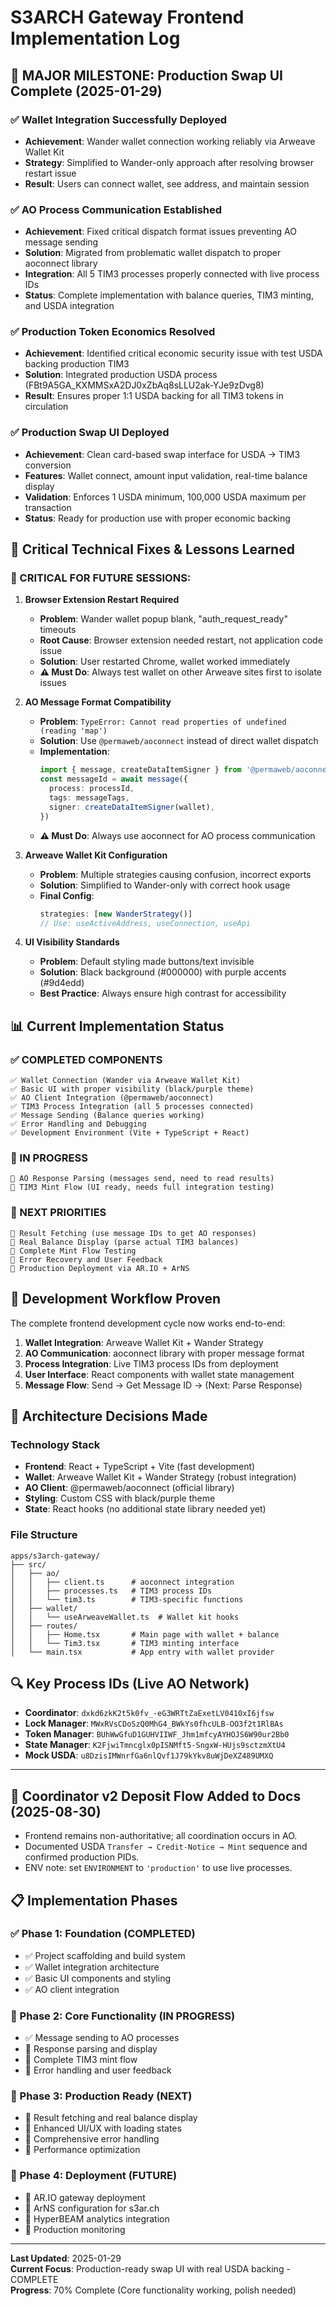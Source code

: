 # S3ARCH Gateway Frontend Implementation Log

## 🎉 **MAJOR MILESTONE: Production Swap UI Complete** (2025-01-29)

### ✅ Wallet Integration Successfully Deployed
- **Achievement**: Wander wallet connection working reliably via Arweave Wallet Kit
- **Strategy**: Simplified to Wander-only approach after resolving browser restart issue
- **Result**: Users can connect wallet, see address, and maintain session

### ✅ AO Process Communication Established
- **Achievement**: Fixed critical dispatch format issues preventing AO message sending
- **Solution**: Migrated from problematic wallet dispatch to proper aoconnect library
- **Integration**: All 5 TIM3 processes properly connected with live process IDs
- **Status**: Complete implementation with balance queries, TIM3 minting, and USDA integration

### ✅ Production Token Economics Resolved
- **Achievement**: Identified critical economic security issue with test USDA backing production TIM3
- **Solution**: Integrated production USDA process (FBt9A5GA_KXMMSxA2DJ0xZbAq8sLLU2ak-YJe9zDvg8)
- **Result**: Ensures proper 1:1 USDA backing for all TIM3 tokens in circulation

### ✅ Production Swap UI Deployed
- **Achievement**: Clean card-based swap interface for USDA → TIM3 conversion
- **Features**: Wallet connect, amount input validation, real-time balance display
- **Validation**: Enforces 1 USDA minimum, 100,000 USDA maximum per transaction
- **Status**: Ready for production use with proper economic backing

## 🔧 Critical Technical Fixes & Lessons Learned

### 🚨 CRITICAL FOR FUTURE SESSIONS:

1. **Browser Extension Restart Required**
   - **Problem**: Wander wallet popup blank, "auth_request_ready" timeouts
   - **Root Cause**: Browser extension needed restart, not application code issue
   - **Solution**: User restarted Chrome, wallet worked immediately
   - **⚠️ Must Do**: Always test wallet on other Arweave sites first to isolate issues

2. **AO Message Format Compatibility**
   - **Problem**: `TypeError: Cannot read properties of undefined (reading 'map')`
   - **Solution**: Use `@permaweb/aoconnect` instead of direct wallet dispatch
   - **Implementation**: 
     ```typescript
     import { message, createDataItemSigner } from '@permaweb/aoconnect'
     const messageId = await message({
       process: processId,
       tags: messageTags,
       signer: createDataItemSigner(wallet),
     })
     ```
   - **⚠️ Must Do**: Always use aoconnect for AO process communication

3. **Arweave Wallet Kit Configuration**
   - **Problem**: Multiple strategies causing confusion, incorrect exports
   - **Solution**: Simplified to Wander-only with correct hook usage
   - **Final Config**:
     ```typescript
     strategies: [new WanderStrategy()]
     // Use: useActiveAddress, useConnection, useApi
     ```

4. **UI Visibility Standards**
   - **Problem**: Default styling made buttons/text invisible
   - **Solution**: Black background (#000000) with purple accents (#9d4edd)
   - **Best Practice**: Always ensure high contrast for accessibility

## 📊 Current Implementation Status

### ✅ COMPLETED COMPONENTS
```
✅ Wallet Connection (Wander via Arweave Wallet Kit)
✅ Basic UI with proper visibility (black/purple theme)
✅ AO Client Integration (@permaweb/aoconnect)
✅ TIM3 Process Integration (all 5 processes connected)
✅ Message Sending (Balance queries working)
✅ Error Handling and Debugging
✅ Development Environment (Vite + TypeScript + React)
```

### 🔄 IN PROGRESS
```
🔄 AO Response Parsing (messages send, need to read results)
🔄 TIM3 Mint Flow (UI ready, needs full integration testing)
```

### 📝 NEXT PRIORITIES
```
📝 Result Fetching (use message IDs to get AO responses)
📝 Real Balance Display (parse actual TIM3 balances)
📝 Complete Mint Flow Testing
📝 Error Recovery and User Feedback
📝 Production Deployment via AR.IO + ArNS
```

## 🚀 Development Workflow Proven

The complete frontend development cycle now works end-to-end:
1. **Wallet Integration**: Arweave Wallet Kit + Wander Strategy
2. **AO Communication**: aoconnect library with proper message format
3. **Process Integration**: Live TIM3 process IDs from deployment
4. **User Interface**: React components with wallet state management
5. **Message Flow**: Send → Get Message ID → (Next: Parse Response)

## 🎯 Architecture Decisions Made

### Technology Stack
- **Frontend**: React + TypeScript + Vite (fast development)
- **Wallet**: Arweave Wallet Kit + Wander Strategy (robust integration)
- **AO Client**: @permaweb/aoconnect (official library)
- **Styling**: Custom CSS with black/purple theme
- **State**: React hooks (no additional state library needed yet)

### File Structure
```
apps/s3arch-gateway/
├── src/
│   ├── ao/
│   │   ├── client.ts      # aoconnect integration
│   │   ├── processes.ts   # TIM3 process IDs
│   │   └── tim3.ts        # TIM3-specific functions
│   ├── wallet/
│   │   └── useArweaveWallet.ts  # Wallet kit hooks
│   ├── routes/
│   │   ├── Home.tsx       # Main page with wallet + balance
│   │   └── Tim3.tsx       # TIM3 minting interface
│   └── main.tsx           # App entry with wallet provider
```

## 🔍 Key Process IDs (Live AO Network)
- **Coordinator**: `dxkd6zkK2t5k0fv_-eG3WRTtZaExetLV0410xI6jfsw`
- **Lock Manager**: `MWxRVsCDoSzQ0MhG4_BWkYs0fhcULB-OO3f2t1RlBAs`
- **Token Manager**: `BUhWwGfuD1GUHVIIWF_Jhm1mfcyAYHOJS6W90ur2Bb0`
- **State Manager**: `K2FjwiTmncglx0pISNMft5-SngxW-HUjs9sctzmXtU4`
- **Mock USDA**: `u8DzisIMWnrfGa6nlQvf1J79kYkv8uWjDeXZ489UMXQ`

---

## 📘 Coordinator v2 Deposit Flow Added to Docs (2025-08-30)

- Frontend remains non-authoritative; all coordination occurs in AO.
- Documented USDA `Transfer → Credit-Notice → Mint` sequence and confirmed production PIDs.
- ENV note: set `ENVIRONMENT` to `'production'` to use live processes.


## 📋 Implementation Phases

### ✅ Phase 1: Foundation (COMPLETED)
- ✅ Project scaffolding and build system
- ✅ Wallet integration architecture
- ✅ Basic UI components and styling
- ✅ AO client integration

### 🔄 Phase 2: Core Functionality (IN PROGRESS)
- ✅ Message sending to AO processes
- 🔄 Response parsing and display
- 📝 Complete TIM3 mint flow
- 📝 Error handling and user feedback

### 📝 Phase 3: Production Ready (NEXT)
- 📝 Result fetching and real balance display
- 📝 Enhanced UI/UX with loading states
- 📝 Comprehensive error handling
- 📝 Performance optimization

### 📝 Phase 4: Deployment (FUTURE)
- 📝 AR.IO gateway deployment
- 📝 ArNS configuration for s3ar.ch
- 📝 HyperBEAM analytics integration
- 📝 Production monitoring

---

**Last Updated**: 2025-01-29  
**Current Focus**: Production-ready swap UI with real USDA backing - COMPLETE  
**Progress**: 70% Complete (Core functionality working, polish needed)
